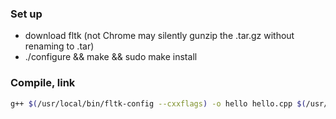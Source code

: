 ### Set up

 - download fltk (not Chrome may silently gunzip the .tar.gz without renaming to .tar)
 - ./configure && make && sudo make install

### Compile, link

``` bash
g++ $(/usr/local/bin/fltk-config --cxxflags) -o hello hello.cpp $(/usr/local/bin/fltk-config --ldflags)
```
